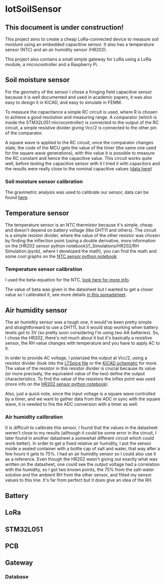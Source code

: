 # IotSoilSensor

## This document is under construction!

This project aims to create a cheap LoRa-connected device to measure soil moisture using an embedded capacitive sensor. It also has a temperature sensor (NTC) and an air humidity sensor (HR202).

This project also contains a small simple gateway for LoRa using a LoRa module, a microcontroller and a Raspberry Pi.

## Soil moisture sensor

For the geometry of the sensor I chose a fringing field capacitive sensor because it is well documented and used in academic papers, it was also easy to design it in KiCAD, and easy to simulate in FEMM.

To measure the capacitance a simple RC circuit is used, where R is chosen to achieve a good resolution and measuring range. A comparator (which is inside the STM32L051 microcontroller) is connected to the output of the RC circuit, a simple resistive divider giving Vcc/2 is connected to the other pin of the comparator. 

A square wave is applied to the RC circuit, once the comparator changes state, the code of the MCU gets the value of the timer (the same one used for the square wave generations), with this value it is possible to measure the RC constant and hence the capacitive value. This circuit works quite well, before testing the capacitive sensor with it I tried it with capacitors and the results were really close to the nominal capacitive values ([data here](1_Simulations/Moisture%20sensor/Calibration/test_caps.ods))

### Soil moisture sensor calibration

The gravimetric analysis was used to calibrate our sensor, data can be found [here](1_Simulations/Moisture%20sensor/Calibration/test_gravi.ods). 

## Temperature sensor
The temperature sensor is an NTC thermistor because it's simple, cheap and doesn't depend on battery voltage (like DHT11 and others). The circuit is a simple resistor divider, where the value of the other resistor was chosen by finding the inflection point (using a double derivative, more information on the [HR202 sensor python notebook](1_Simulations/HR202/RH Simulation.ipynb), where I developed the math), you can find the math and some cool graphs on the [NTC sensor python notebook](1_Simulations/NTC/Simulation.ipynb). 

### Temperature sensor calibration
I used the beta-equation for the NTC, [look here for more info](1_Simulations/NTC/Simulation.ipynb).
      
The value of beta was given in the datasheet but I wanted to get a closer value so I calibrated it, see more details [in this spreadsheet](1_Simulations/NTC/NTC_calibration.ods).

## Air humidity sensor
The air humidity sensor was a tough one, it would've been pretty simple and straightforward to use a DHT11, but it would stop working when battery levels got to 3V (so pretty soon considering I'm using two AA batteries). So, I chose the HR202, there's not much about it but it's basically a resistive sensor, the RH value changes with temperature and you have to apply AC to it.

In order to provide AC voltage, I polarized the output at Vcc/2, using a resistor divider (look into the [LTSpice file](1_Simulations/HR202/hr202.asc) or the [KiCAD schematic](2_PCB/schematic.pdf) for more. The value of the resistor in this resistor divider is crucial because its value (or more precisely, the equivalent value of the two) define the output characteristics. To find the value of the resistors the inflex point was used (more info on the [HR202 sensor python notebook](1_Simulations/HR202/RH%20Simulation.ipynb)).

Also, just a quick note, since the input voltage is a square wave controlled by a timer, and we want to gather data from the ADC in sync with the square wave, it is needed to fire the ADC conversion with a timer as well.

### Air humidity calibration

It is difficult to calibrate this sensor, I found that the values in the datasheet weren't close to my results (although it could be some error in the circuit, I later found in another datasheet a somewhat different circuit which could work better). In order to get a fixed relative air humidity, I put the sensor inside a sealed container with a bottle cap of salt and water, that way after a few hours it gets to 75%.
I had an air humidity sensor so I could also use it as a reference. Even though the HR202 wasn't giving out exactly what was written on the datasheet, one could see the output voltage had a correlation with the humidity, so I got two known points, the 75% from the salt-water solution and the ambient RH from the other sensor, and fitted my sensor values to this line. It's far from perfect but it does give an idea of the RH.

## Battery

## LoRa

## STM32L051

## PCB

## Gateway
### Database



